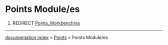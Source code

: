 # Points Module/es
1.  REDIRECT [Points\_Workbench/es](Points_Workbench/es.md)

---
[documentation index](../README.md) > [Points](Points_Workbench.md) > Points Module/es
